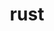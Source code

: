 ---
title: "rust"
layout: cache
categories: [package, develop-2023-11-05]
meta: {"versions": ["1.70.0"], "compilers": ["apple-clang@=15.0.0", "gcc@=11.3.0", "gcc@=11.4.0", "gcc@=7.5.0", "gcc@=9.4.0"], "oss": ["ubuntu18.04", "ubuntu20.04", "ubuntu22.04", "ventura"], "platforms": ["darwin", "linux"], "targets": ["aarch64", "neoverse_v1", "ppc64le", "x86_64_v3"], "stacks": ["e4s", "e4s-neoverse_v1", "e4s-oneapi", "e4s-power", "ml-darwin-aarch64-mps", "ml-linux-x86_64-cpu", "ml-linux-x86_64-cuda", "ml-linux-x86_64-rocm", "radiuss", "root"], "num_specs": 8, "num_specs_by_stack": {"ml-darwin-aarch64-mps": 1, "root": 8, "radiuss": 1, "e4s-neoverse_v1": 1, "e4s-power": 1, "e4s": 1, "e4s-oneapi": 1, "ml-linux-x86_64-cpu": 2, "ml-linux-x86_64-rocm": 2, "ml-linux-x86_64-cuda": 2}}
spec_details: [{"hash": "gisq3qpmvc4ao5w6oopnevnme4alrsk7", "compiler": "apple-clang@=15.0.0", "versions": ["1.70.0"], "os": "ventura", "platform": "darwin", "target": "aarch64", "variants": ["~analysis", "build_system=generic", "+clippy", "~docs", "+rustfmt", "+src"], "stacks": ["ml-darwin-aarch64-mps", "root"], "size": "-", "tarball": "https://binaries.spack.io/develop-2023-11-05/build_cache/darwin-ventura-aarch64/apple-clang-15.0.0/rust-1.70.0/darwin-ventura-aarch64-apple-clang-15.0.0-rust-1.70.0-gisq3qpmvc4ao5w6oopnevnme4alrsk7.spack"}, {"hash": "rg25zalnpmumjzbnatfzaqueffbnwuha", "compiler": "gcc@=7.5.0", "versions": ["1.70.0"], "os": "ubuntu18.04", "platform": "linux", "target": "x86_64_v3", "variants": ["~analysis", "build_system=generic", "+clippy", "~docs", "+rustfmt", "+src"], "stacks": ["root", "radiuss"], "size": "-", "tarball": "https://binaries.spack.io/develop-2023-11-05/build_cache/linux-ubuntu18.04-x86_64_v3/gcc-7.5.0/rust-1.70.0/linux-ubuntu18.04-x86_64_v3-gcc-7.5.0-rust-1.70.0-rg25zalnpmumjzbnatfzaqueffbnwuha.spack"}, {"hash": "dtxhci5hpc5gdqlgkuqglvp4jiabgja7", "compiler": "gcc@=11.4.0", "versions": ["1.70.0"], "os": "ubuntu20.04", "platform": "linux", "target": "neoverse_v1", "variants": ["~analysis", "build_system=generic", "+clippy", "~docs", "+rustfmt", "+src"], "stacks": ["root", "e4s-neoverse_v1"], "size": "-", "tarball": "https://binaries.spack.io/develop-2023-11-05/build_cache/linux-ubuntu20.04-neoverse_v1/gcc-11.4.0/rust-1.70.0/linux-ubuntu20.04-neoverse_v1-gcc-11.4.0-rust-1.70.0-dtxhci5hpc5gdqlgkuqglvp4jiabgja7.spack"}, {"hash": "b3iwtagr75r2dziv6gofeaxio4iciutb", "compiler": "gcc@=9.4.0", "versions": ["1.70.0"], "os": "ubuntu20.04", "platform": "linux", "target": "ppc64le", "variants": ["~analysis", "build_system=generic", "+clippy", "~docs", "+rustfmt", "+src"], "stacks": ["root", "e4s-power"], "size": "-", "tarball": "https://binaries.spack.io/develop-2023-11-05/build_cache/linux-ubuntu20.04-ppc64le/gcc-9.4.0/rust-1.70.0/linux-ubuntu20.04-ppc64le-gcc-9.4.0-rust-1.70.0-b3iwtagr75r2dziv6gofeaxio4iciutb.spack"}, {"hash": "2evz53sqnlfliazhzfegjijf3dyxgyic", "compiler": "gcc@=11.4.0", "versions": ["1.70.0"], "os": "ubuntu20.04", "platform": "linux", "target": "x86_64_v3", "variants": ["~analysis", "build_system=generic", "+clippy", "~docs", "+rustfmt", "+src"], "stacks": ["root", "e4s"], "size": "-", "tarball": "https://binaries.spack.io/develop-2023-11-05/build_cache/linux-ubuntu20.04-x86_64_v3/gcc-11.4.0/rust-1.70.0/linux-ubuntu20.04-x86_64_v3-gcc-11.4.0-rust-1.70.0-2evz53sqnlfliazhzfegjijf3dyxgyic.spack"}, {"hash": "73xx5ebdi42hh4e4ao34drys3otbciwa", "compiler": "gcc@=11.4.0", "versions": ["1.70.0"], "os": "ubuntu20.04", "platform": "linux", "target": "x86_64_v3", "variants": ["~analysis", "build_system=generic", "+clippy", "~docs", "+rustfmt", "+src"], "stacks": ["root", "e4s-oneapi"], "size": "-", "tarball": "https://binaries.spack.io/develop-2023-11-05/build_cache/linux-ubuntu20.04-x86_64_v3/gcc-11.4.0/rust-1.70.0/linux-ubuntu20.04-x86_64_v3-gcc-11.4.0-rust-1.70.0-73xx5ebdi42hh4e4ao34drys3otbciwa.spack"}, {"hash": "3qiqjeamcd6do6ppl4phagatjed54kzo", "compiler": "gcc@=11.3.0", "versions": ["1.70.0"], "os": "ubuntu22.04", "platform": "linux", "target": "x86_64_v3", "variants": ["~analysis", "build_system=generic", "+clippy", "~docs", "+rustfmt", "+src"], "stacks": ["ml-linux-x86_64-cpu", "root", "ml-linux-x86_64-rocm", "ml-linux-x86_64-cuda"], "size": "-", "tarball": "https://binaries.spack.io/develop-2023-11-05/build_cache/linux-ubuntu22.04-x86_64_v3/gcc-11.3.0/rust-1.70.0/linux-ubuntu22.04-x86_64_v3-gcc-11.3.0-rust-1.70.0-3qiqjeamcd6do6ppl4phagatjed54kzo.spack"}, {"hash": "mxlalxszzkczt2spymdniwugwm3y7l34", "compiler": "gcc@=11.3.0", "versions": ["1.70.0"], "os": "ubuntu22.04", "platform": "linux", "target": "x86_64_v3", "variants": ["~analysis", "build_system=generic", "+clippy", "~docs", "+rustfmt", "+src"], "stacks": ["ml-linux-x86_64-cpu", "root", "ml-linux-x86_64-rocm", "ml-linux-x86_64-cuda"], "size": "-", "tarball": "https://binaries.spack.io/develop-2023-11-05/build_cache/linux-ubuntu22.04-x86_64_v3/gcc-11.3.0/rust-1.70.0/linux-ubuntu22.04-x86_64_v3-gcc-11.3.0-rust-1.70.0-mxlalxszzkczt2spymdniwugwm3y7l34.spack"}]
---